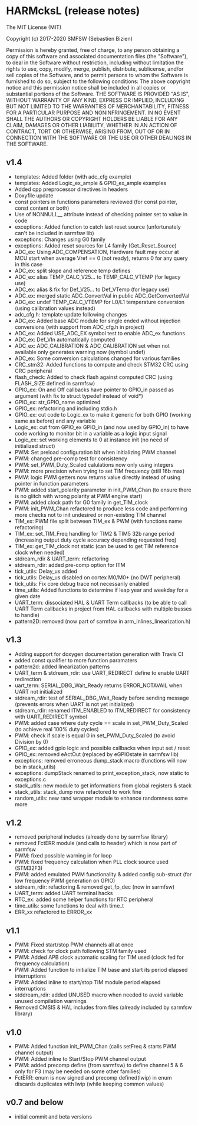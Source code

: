 # HARMcksL (release notes)

The MIT License (MIT)

Copyright (c) 2017-2020 SMFSW (Sebastien Bizien)

Permission is hereby granted, free of charge, to any person obtaining a copy
of this software and associated documentation files (the "Software"), to deal
in the Software without restriction, including without limitation the rights
to use, copy, modify, merge, publish, distribute, sublicense, and/or sell
copies of the Software, and to permit persons to whom the Software is
furnished to do so, subject to the following conditions:
The above copyright notice and this permission notice shall be included in all
copies or substantial portions of the Software.
THE SOFTWARE IS PROVIDED "AS IS", WITHOUT WARRANTY OF ANY KIND, EXPRESS OR
IMPLIED, INCLUDING BUT NOT LIMITED TO THE WARRANTIES OF MERCHANTABILITY,
FITNESS FOR A PARTICULAR PURPOSE AND NONINFRINGEMENT. IN NO EVENT SHALL THE
AUTHORS OR COPYRIGHT HOLDERS BE LIABLE FOR ANY CLAIM, DAMAGES OR OTHER
LIABILITY, WHETHER IN AN ACTION OF CONTRACT, TORT OR OTHERWISE, ARISING FROM,
OUT OF OR IN CONNECTION WITH THE SOFTWARE OR THE USE OR OTHER DEALINGS IN THE
SOFTWARE.

## v1.4

* templates: Added folder (with adc_cfg example)
* templates: Added Logic_ex_ample & GPIO_ex_ample examples
* Added cpp preprocessor directives in headers
* Doxyfile update
* const pointers in functions parameters reviewed (for const pointer, const content or both)
* Use of NONNULL__ attribute instead of checking pointer set to value in code
* exceptions: Added function to catch last reset source (unfortunately can't be included in sarmfsw lib)
* exceptions: Changes using G0 family
* exceptions: Added reset sources for L4 family (Get_Reset_Source)
* ADC_ex: Using ADC_COMPENSATION, Hardware fault may occur at MCU start when average Vref == 0 (not ready), returns 0 for any query in this case
* ADC_ex: split slope and reference temp defines
* ADC_ex: alias TEMP_CALC_V25... to TEMP_CALC_VTEMP (for legacy use)
* ADC_ex: alias & fix for Def_V25... to Def_VTemp (for legacy use)
* ADC_ex: merged static ADC_ConvertVal in public ADC_GetConvertedVal
* ADC_ex: undef TEMP_CALC_VTEMP for L0/L1 temperature conversion (using calibration values instead)
* adc_cfg.h: template update following changes
* ADC_ex: Added base ADC module for single ended without injection conversions (with support from ADC_cfg.h in project)
* ADC_ex: Added USE_ADC_EX symbol test to enable ADC_ex functions
* ADC_ex: Def_VIn automatically computed
* ADC_ex: ADC_CALIBRATION & ADC_CALIBRATION set when not available only generates warning now (symbol undef)
* ADC_ex: Some conversion calculations changed for various families
* CRC_stm32: Added functions to compute and check STM32 CRC using CRC peripheral
* flash_check: Added to check flash against computed CRC (using FLASH_SIZE defined in sarmfsw)
* GPIO_ex: On and Off callbacks have pointer to GPIO_in passed as argument (with fix to struct typedef instead of void*)
* GPIO_ex: str_GPIO_name optimized
* GPIO_ex: refactoring and including stdio.h
* GPIO_ex: cut code to Logic_ex to make it generic for both GPIO (working same as before) and any variable  
* Logic_ex: cut from GPIO_ex GPIO_in (and now used by GPIO_in) to have code working to monitor bit in a variable as a logic input signal
* Logic_ex: set working elements to 0 at instance init (no need of initialized struct)
* PWM: Set preload configuration bit when initializing PWM channel
* PWM: changed pre-comp test for consistency
* PWM: set_PWM_Duty_Scaled calulations now only using integers
* PWM: more precision when trying to set TIM frequency (still 16b max)
* PMW: logic PWM getters now returns value directly instead of using pointer in function parameters
* PWM: added start_polarity parameter in init_PWM_Chan (to ensure there is no glitch with wrong polarity at PWM engine start)
* PWM: added clock path for G0 family in get_TIM_clock
* PWM: init_PWM_Chan refactored to produce less code and performing more checks not to init undesired or non-existing TIM channel
* TIM_ex: PWM file split between TIM_ex & PWM (with functions name refactoring)
* TIM_ex: set_TIM_Freq handling for TIM2 & TIM5 32b range period (increasing output duty cycle accuracy depending requested freq)
* TIM_ex: get_TIM_clock not static (can be used to get TIM reference clock when needed)
* stdream_rdir & UART_term: refactoring
* stdream_rdir: added pre-comp option for ITM
* tick_utils: Delay_us added
* tick_utils: Delay_us disabled on cortex M0/M0+ (no DWT peripheral)
* tick_utils: Fix core debug trace not necessarily enabled
* time_utils: Added functions to determine if leap year and weekday for a given date
* UART_term: dissociated HAL & UART Term callbacks (to be able to call UART Term callbacks in project from HAL callbacks with multiple busses to handle)
* pattern2D: removed (now part of sarmfsw in arm_inlines_linearization.h)

## v1.3

* Adding support for doxygen documentation generation with Travis CI
* added const qualifier to more function paramaters
* pattern2d: added linearization patterns
* UART_term & stdream_rdir: use UART_REDIRECT define to enable UART redirection
* uart_term: SERIAL_DBG_Wait_Ready returns ERROR_NOTAVAIL when UART not initialized
* stdream_rdir: test of SERIAL_DBG_Wait_Ready before sending message (prevents errors when UART is not yet initialized)
* stdream_rdir: renamed ITM_ENABLED to ITM_REDIRECT for consistency with UART_REDIRECT symbol
* PWM: added case where duty cycle == scale in set_PWM_Duty_Scaled (to achieve real 100% duty cycles)
* PWM: check if scale is equal 0 in set_PWM_Duty_Scaled (to avoid Division by 0)
* GPIO_ex: added gpio logic and possible callbacks when input set / reset
* GPIO_ex: removed eActOut (replaced by eGPIOstate in sarmfsw lib)
* exceptions: removed erroneous dump_stack macro (functions will now be in stack_utils)
* exceptions: dumpStack renamed to print_exception_stack, now static to exceptions.c
* stack_utils: new module to get informations from global registers & stack
* stack_utils: stack_dump now refactored to work fine
* random_utils: new rand wrapper module to enhance randomness some more

## v1.2

* removed peripheral includes (already done by sarmfsw library)
* removed FctERR module (and calls to header) which is now part of sarmfsw
* PWM: fixed possible warning in for loop
* PWM: fixed frequency calculation when PLL clock source used (STM32F3)
* PWM: added emulated PWM functionality & added config sub-struct (for low frequency PWM generation on GPIO)
* stdream_rdir: refactoring & removed get_fp_dec (now in sarmfsw)
* UART_term: added UART terminal hacks
* RTC_ex: added some helper functions for RTC peripheral
* time_utils: some functions to deal with time_t
* ERR_xx refactored to ERROR_xx

## v1.1

* PWM: Fixed start/stop PWM channels all at once
* PWM: check for clock path following STM family used
* PWM: Added APB clock automatic scaling for TIM used (clock fed for frequency calculation)
* PWM: Added function to initialize TIM base and start its period elapsed interruptions
* PWM: Added inline to start/stop TIM module period elapsed interruptions
* stddream_rdir: added UNUSED macro when needed to avoid variable unused compilation warnings
* Removed CMSIS & HAL includes from files (already included by sarmfsw library)

## v1.0

* PWM: Added function init_PWM_Chan (calls setFreq & starts PWM channel output)
* PWM: Added inline to Start/Stop PWM channel output
* PWM: added precomp define (from sarmfsw) to define channel 5 & 6 only for F3 (may be needed on some other families)
* FctERR: enum is now signed and precomp defined(lwip) in enum discards duplicates with lwip (while keeping common values)

## v0.7 and below

* initial commit and beta versions
